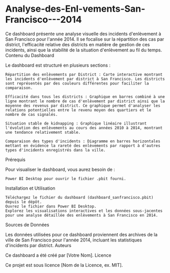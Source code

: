 # Analyse-des-Enl-vements-San-Francisco---2014
Ce dashboard présente une analyse visuelle des incidents d'enlèvement à San Francisco pour l'année 2014. Il se focalise sur la répartition des cas par district, l'efficacité relative des districts en matière de gestion de ces incidents, ainsi que la stabilité de la situation d'enlèvement au fil du temps.
Contenu du Dashboard

Le dashboard est structuré en plusieurs sections :

    Répartition des enlèvements par District : Carte interactive montrant les incidents d'enlèvement par district à San Francisco. Les districts sont représentés par des couleurs différentes pour faciliter la comparaison.

    Efficacité dans tous les districts : Graphique en barres combiné à une ligne montrant le nombre de cas d'enlèvement par district ainsi que la moyenne des revenus par district. Ce graphique permet d'analyser les relations potentielles entre le revenu moyen des quartiers et le nombre de cas signalés.

    Situation stable de kidnapping : Graphique linéaire illustrant l'évolution des enlèvements au cours des années 2010 à 2014, montrant une tendance relativement stable.

    Comparaison des types d'incidents : Diagramme en barres horizontales mettant en évidence la rareté des enlèvements par rapport à d'autres types d'incidents enregistrés dans la ville.

Prérequis

Pour visualiser le dashboard, vous aurez besoin de :

    Power BI Desktop pour ouvrir le fichier .pbit fourni.

Installation et Utilisation

    Téléchargez le fichier du dashboard (dashboard_sanfrancisco.pbit) depuis le dépôt.
    Ouvrez le fichier dans Power BI Desktop.
    Explorez les visualisations interactives et les données sous-jacentes pour une analyse détaillée des enlèvements à San Francisco en 2014.

Sources de Données

Les données utilisées pour ce dashboard proviennent des archives de la ville de San Francisco pour l'année 2014, incluant les statistiques d'incidents par district.
Auteurs

Ce dashboard a été créé par [Votre Nom].
Licence

Ce projet est sous licence [Nom de la Licence, ex. MIT].

